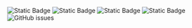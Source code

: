![Static Badge](https://img.shields.io/badge/blacklists-60-000000) ![Static Badge](https://img.shields.io/badge/blacklisted-2857113-cc0000) ![Static Badge](https://img.shields.io/badge/whitelisted-2244-00CC00) ![Static Badge](https://img.shields.io/badge/streaming_blacklist-28107-000000) ![GitHub issues](https://img.shields.io/github/issues/fabriziosalmi/blacklists)
